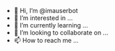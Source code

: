 - 👋 Hi, I’m @imauserbot
- 👀 I’m interested in ...
- 🌱 I’m currently learning ...
- 💞️ I’m looking to collaborate on ...
- 📫 How to reach me ...

<!---
imauserbot/imauserbot is a ✨ special ✨ repository because its `README.md` (this file) appears on your GitHub profile.
You can click the Preview link to take a look at your changes.
--->
